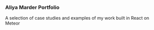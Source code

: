 ### Aliya Marder Portfolio

A selection of case studies and examples of my work built in React on Meteor
